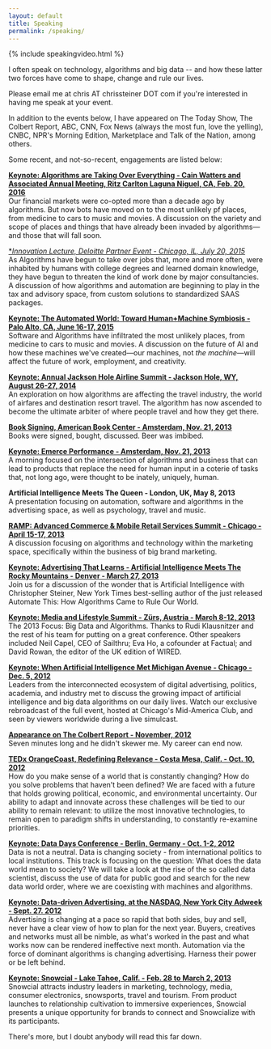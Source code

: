 ```yaml
---
layout: default
title: Speaking
permalink: /speaking/
---
```


{% include speakingvideo.html %}

I often speak on technology, algorithms and big data -- and how these latter two forces have come to shape, change and rule our lives. 

​Please email me at chris AT chrissteiner DOT com if you're interested in having me speak at your event. 

In addition to the events below, I have appeared on The Today Show, The Colbert Report, ABC, CNN, Fox News (always the most fun, love the yelling), CNBC, NPR's Morning Edition, Marketplace and Talk of the Nation, among others.

Some recent, and not-so-recent, engagements are listed below:

[**Keynote: Algorithms are Taking Over Everything - Cain Watters and Associated Annual Meeting, Ritz Carlton Laguna Niguel, CA, Feb. 20, 2016**](http://www.cainwatters.com/event/cwa-annual-meeting-2/)<br>
Our financial markets were co-opted more than a decade ago by algorithms. But now bots have moved on to the most unlikely pf places, from medicine to cars to music and movies. A discussion on the variety and scope of places and things that have already been invaded by algorithms—and those that will fall soon.

[**Innovation Lecture, Deloitte Partner Event - Chicago, IL, July 20, 2015*](http://www2.deloitte.com/us/en.html)<br>
As Algorithms have begun to take over jobs that, more and more often, were inhabited by humans with college degrees and learned domain knowledge, they have begun to threaten the kind of work done by major consultancies. A discussion of how algorithms and automation are beginning to play in the tax and advisory space, from custom solutions to standardized SAAS packages.

[**Keynote: The Automated World: Toward Human+Machine Symbiosis - Palo Alto, CA, June 16-17, 2015**](http://www.iftf.org/future-now/article-detail/explore-the-automated-world-human-machine-symbiosis-on-june-16-17/)<br>
Software and Algorithms have infiltrated the most unlikely places, from medicine to cars to music and movies. A discussion on the future of AI and how these machines we've created—our machines, not *the machine*—will affect the future of work, employment, and creativity.


[**Keynote: Annual Jackson Hole Airline Summit - Jackson Hole, WY, August 26-27, 2014**](http://jacksonhole.com)<br>
An exploration on how algorithms are affecting the travel industry, the world of airfares and destination resort travel. The algorithm has now ascended to become the ultimate arbiter of where people travel and how they get there.

[**Book Signing, American Book Center - Amsterdam, Nov. 21, 2013**](http://www.abc.nl/frontpage/events/index.php?show=details&place=abc&event=1076)<br>
Books were signed, bought, discussed. Beer was imbibed.

[**Keynote: Emerce Performance - Amsterdam, Nov. 21, 2013**](http://www.emerce.nl/events/emerce-performance)<br>
A morning focused on the intersection of algorithms and business that can lead to products that replace the need for human input in a coterie of tasks that, not long ago, were thought to be inately, uniquely, human. 

**Artificial Intelligence Meets The Queen - London, UK, May 8, 2013**<br>
A presentation focusing on automation, software and algorithms in the advertising space, as well as psychology, travel and music.

​[**RAMP: Advanced Commerce & Mobile Retail Services Summit - Chicago - April 15-17, 2013**](http://www.retailramp.com/)<br> 
A discussion focusing on algorithms and technology within the marketing space, specifically within the business of big brand marketing.

[**Keynote: Advertising That Learns - Artificial Intelligence Meets The Rocky Mountains - Denver - March 27, 2013**](http://rocketfuel.com/newsroom/event/advertising-that-learns-when-artificial-intelligence-met-rocky-mountains-de)<br>
Join us for a discussion of the wonder that is Artificial Intelligence with Christopher Steiner, New York Times best-selling author of the just released Automate This: How Algorithms Came to Rule Our World.

[**Keynote: Media and Lifestyle Summit - Zürs, Austria - March 8-12, 2013**](http://www.horizont.at/home/detail/media-lifestyle-summit-2012.html?cHash=20cc2f4de5da7c851d33af475d1eece5)<br> 
The 2013 Focus: Big Data and Algorithms.  Thanks to Rudi Klausnitzer and the rest of his team for putting on a great conference.  Other speakers included Neil Capel, CEO of Sailthru; Eva Ho, a cofounder at Factual; and David Rowan, the editor of the UK edition of WIRED.


[**Keynote: When Artificial Intelligence Met Michigan Avenue - Chicago - Dec. 5, 2012**](http://rocketfuel.com/newsroom/event/advertising-that-learns-when-artificial-intelligence-met-michigan-avenue)<br>
Leaders from the interconnected ecosystem of digital advertising, politics, academia, and industry met to discuss the growing impact of artificial intelligence and big data algorithms on our daily lives.
Watch our exclusive rebroadcast of the full event, hosted at Chicago's Mid-America Club, and seen by viewers worldwide during a live simulcast.

 
[**​​Appearance on The Colbert Report - November, 2012**](http://www.colbertnation.com/the-colbert-report-videos/421266/november-14-2012/high-frequency-trading---christopher-steiner)<br>
Seven minutes long and he didn't skewer me. My career can end now. 

[**TEDx OrangeCoast, Redefining Relevance - Costa Mesa, Calif. -
Oct. 10, 2012**](https://www.google.com/url?sa=t&rct=j&q=&esrc=s&source=web&cd=1&cad=rja&uact=8&ved=0CB4QtwIwAA&url=http%3A%2F%2Fwww.youtube.com%2Fwatch%3Fv%3DH_aLU-NOdHM&ei=2cjfVJqeJo2ryAThhoK4CA&usg=AFQjCNEh8BagmNXPrAkUaw9eZ3IBdo67HQ&bvm=bv.85970519,d.aWw)<br>
How do you make sense of a world that is constantly changing? How do you solve problems that haven’t been defined? We are faced with a future that holds growing political, economic, and environmental uncertainty. Our ability to adapt and innovate across these challenges will be tied to our ability to remain relevant: to utilize the most innovative technologies, to remain open to paradigm shifts in understanding, to constantly re-examine priorities.


[**Keynote: Data Days Conference - Berlin, Germany - Oct. 1-2, 2012**](http://www.data-days.com/index.php)
<br>Data is not a neutral. Data is changing society - from international politics to local institutions. This track is focusing on the question: What does the data world mean to society? We will take a look at the rise of the so called data scientist, discuss the use of data for public good and search for the new data world order, where we are coexisting with machines and algorithms.

[**Keynote: Data-driven Advertising, at the NASDAQ, New York City Adweek - Sept. 27. 2012**](http://rocketfuel.com/newsroom/news/rocket-fuel-rings-the-nasdaq-closing-bell)<br>
Advertising is changing at a pace so rapid that both sides, buy and sell, never have a clear view of how to plan for the next year. Buyers, creatives and networks must all be nimble, as what's worked in the past and what works now can be rendered ineffective next month. Automation via the force of dominant algorithms is changing advertising. Harness their power or be left behind. 

[**Keynote: Snowcial - Lake Tahoe, Calif. - Feb. 28 to March 2, 2013**](http://www.tahoesnowcial.com/2012/10/snowcial-is-back-for-2013/)<br> 
​Snowcial attracts industry leaders in marketing, technology, media, consumer electronics, snowsports, travel and tourism. From product launches to relationship cultivation to immersive experiences, Snowcial presents a unique opportunity for brands to connect and Snowcialize with its participants. 

There's more, but I doubt anybody will read this far down. 